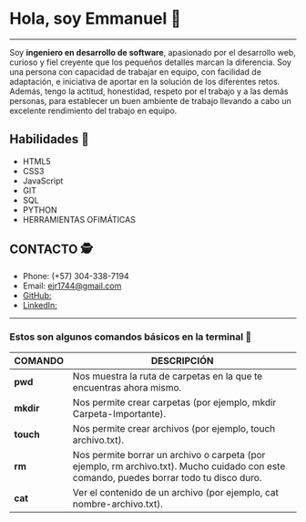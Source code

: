 # Hola, soy Emmanuel 👋
---
Soy **ingeniero en desarrollo de software**, apasionado por el desarrollo web, curioso y fiel creyente que los pequeños detalles marcan la diferencia.
Soy una persona con capacidad de trabajar en equipo, con facilidad de adaptación, e iniciativa de aportar en la solución de los diferentes retos. 
Además, tengo la actitud, honestidad, respeto por el trabajo y a las demás personas, para establecer un buen ambiente de trabajo llevando a cabo un excelente rendimiento del trabajo en equipo.

## Habilidades 💪

- HTML5
- CSS3
- JavaScript
- GIT
- SQL
- PYTHON
- HERRAMIENTAS OFIMÁTICAS

## CONTACTO 🕵
* Phone: (+57) 304-338-7194
* Email: ejr1744@gmail.com
* [GitHub: ](https://github.com/ejr174)
* [LinkedIn: ](https://www.linkedin.com/in/ejr1744/)

---
### Estos son algunos comandos básicos en la terminal 👾

| COMANDO | DESCRIPCIÓN |
| ------ | ------ |
| **pwd** |  Nos muestra la ruta de carpetas en la que te encuentras ahora mismo. |
| **mkdir** | Nos permite crear carpetas (por ejemplo, mkdir Carpeta-Importante). |
| **touch** | Nos permite crear archivos (por ejemplo, touch archivo.txt). |
| **rm** | Nos permite borrar un archivo o carpeta (por ejemplo, rm archivo.txt). Mucho cuidado con este comando, puedes borrar todo tu disco duro. |
| **cat** | Ver el contenido de un archivo (por ejemplo, cat nombre-archivo.txt). |

